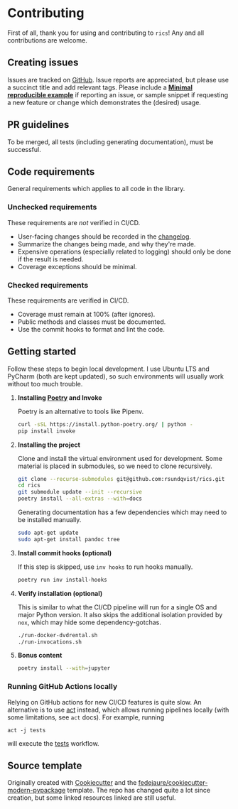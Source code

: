 # Contributing <!-- omit in toc -->

First of all, thank you for using and contributing to `rics`! Any and all contributions are welcome.

## Creating issues
Issues are tracked on [GitHub](https://github.com/rsundqvist/rics/issues). Issue
reports are appreciated, but please use a succinct title and add relevant tags.
Please include a [**Minimal reproducible example**][minimal-reproducible-example]
if reporting an issue, or sample snippet if requesting a new feature or change 
which demonstrates the (desired) usage.

[minimal-reproducible-example]: https://stackoverflow.com/help/minimal-reproducible-example

## PR guidelines
To be merged, all tests (including generating documentation), must be successful.

## Code requirements
General requirements which applies to all code in the library.

### Unchecked requirements
These requirements are *not* verified in CI/CD.

* User-facing changes should be recorded in the [changelog](https://github.com/rsundqvist/rics/blob/master/CHANGELOG.md).
* Summarize the changes being made, and why they're made.
* Expensive operations (especially related to logging) should only be done if the result is needed.
* Coverage exceptions should be minimal.

### Checked requirements
These requirements are verified in CI/CD.

* Coverage must remain at 100% (after ignores).
* Public methods and classes must be documented.
* Use the commit hooks to format and lint the code.

## Getting started
Follow these steps to begin local development. I use Ubuntu LTS and PyCharm 
(both are kept updated), so such environments will usually work without too much
trouble.

1. **Installing [Poetry](https://python-poetry.org/docs/) and Invoke**
   
   Poetry is an alternative to tools like Pipenv.
   ```bash
   curl -sSL https://install.python-poetry.org/ | python -
   pip install invoke
   ```

2. **Installing the project**
   
   Clone and install the virtual environment used for development. Some material
   is placed in submodules, so we need to clone recursively.
   ```bash
   git clone --recurse-submodules git@github.com:rsundqvist/rics.git
   cd rics
   git submodule update --init --recursive
   poetry install --all-extras --with=docs
   ```
   
   Generating documentation has a few dependencies which may need to be installed
   manually.
   ```bash
   sudo apt-get update
   sudo apt-get install pandoc tree
   ```
   
3. **Install commit hooks (optional)**
   
   If this step is skipped, use `inv hooks` to run hooks manually.
   ```bash
   poetry run inv install-hooks
   ```
   
4. **Verify installation (optional)**

   This is similar to what the CI/CD pipeline will run for a single OS and major
   Python version. It also skips the additional isolation provided by `nox`,
   which may hide some dependency-gotchas.
   ```bash
   ./run-docker-dvdrental.sh
   ./run-invocations.sh
   ```
   
5. **Bonus content**

   ```bash
   poetry install --with=jupyter
   ```

### Running GitHub Actions locally
Relying on GitHub actions for new CI/CD features is quite slow. An alternative is to use 
[act](https://github.com/nektos/act) instead, which allows running pipelines locally (with some limitations, see `act` 
docs). For example, running

```shell
act -j tests
```

will execute the [tests](https://github.com/rsundqvist/rics/blob/master/.github/workflows/tests.yml) workflow.

## Source template
Originally created with [Cookiecutter] and the [fedejaure/cookiecutter-modern-pypackage]
template. The repo has changed quite a lot since creation, but some linked
resources linked are still useful.

[Cookiecutter]: https://github.com/cookiecutter/cookiecutter
[fedejaure/cookiecutter-modern-pypackage]: https://github.com/fedejaure/cookiecutter-modern-pypackage
